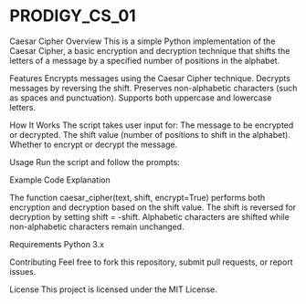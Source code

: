 # PRODIGY_CS_01
Caesar Cipher
Overview
This is a simple Python implementation of the Caesar Cipher, a basic encryption and decryption technique that shifts the letters of a message by a specified number of positions in the alphabet.

Features
Encrypts messages using the Caesar Cipher technique.
Decrypts messages by reversing the shift.
Preserves non-alphabetic characters (such as spaces and punctuation).
Supports both uppercase and lowercase letters.

How It Works
The script takes user input for:
The message to be encrypted or decrypted.
The shift value (number of positions to shift in the alphabet).
Whether to encrypt or decrypt the message.

Usage
Run the script and follow the prompts:

Example
Code Explanation

The function caesar_cipher(text, shift, encrypt=True) performs both encryption and decryption based on the shift value.
The shift is reversed for decryption by setting shift = -shift.
Alphabetic characters are shifted while non-alphabetic characters remain unchanged.

Requirements
Python 3.x

Contributing
Feel free to fork this repository, submit pull requests, or report issues.

License
This project is licensed under the MIT License.

